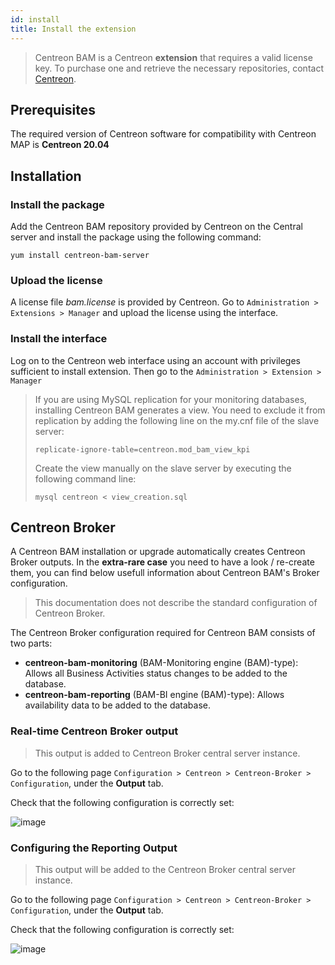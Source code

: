```yaml
---
id: install
title: Install the extension
---
```


> Centreon BAM is a Centreon **extension** that requires a valid license key. To
> purchase one and retrieve the necessary repositories, contact
> [Centreon](sales@centreon.com).

## Prerequisites

The required version of Centreon software for compatibility with Centreon MAP is
**Centreon 20.04**

## Installation

### Install the package

Add the Centreon BAM repository provided by Centreon on the Central server and
install the package using the following command:

    yum install centreon-bam-server

### Upload the license

A license file *bam.license* is provided by Centreon. Go to `Administration >
Extensions > Manager` and upload the license using the interface.

### Install the interface

Log on to the Centreon web interface using an account with privileges sufficient
to install extension. Then go to the `Administration > Extension > Manager`

> If you are using MySQL replication for your monitoring databases, installing
> Centreon BAM generates a view. You need to exclude it from replication by
> adding the following line on the my.cnf file of the slave server:
>
>     replicate-ignore-table=centreon.mod_bam_view_kpi
> Create the view manually on the slave server by executing the following
> command line:
>
>     mysql centreon < view_creation.sql

## Centreon Broker

A Centreon BAM installation or upgrade automatically creates Centreon Broker
outputs. In the **extra-rare case** you need to have a look / re-create them,
you can find below usefull information about Centreon BAM's Broker
configuration.

> This documentation does not describe the standard configuration of Centreon
> Broker.

The Centreon Broker configuration required for Centreon BAM consists of two
parts:

  - **centreon-bam-monitoring** (BAM-Monitoring engine (BAM)-type): Allows all
    Business Activities status changes to be added to the database.
  - **centreon-bam-reporting** (BAM-BI engine (BAM)-type): Allows availability
    data to be added to the database.

### Real-time Centreon Broker output

> This output is added to Centreon Broker central server instance.

Go to the following page `Configuration > Centreon > Centreon-Broker >
Configuration`, under the **Output** tab.

Check that the following configuration is correctly set:

![image](assets/service-mapping/guide//conf_central_bam_monitoring.png)

### Configuring the Reporting Output

> This output will be added to the Centreon Broker central server instance.

Go to the following page `Configuration > Centreon > Centreon-Broker >
Configuration`, under the **Output** tab.

Check that the following configuration is correctly set:

![image](assets/service-mapping/guide//conf_central_bam_reporting.png)
